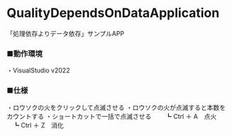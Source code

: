 # QualityDependsOnDataApplication
「処理依存よりデータ依存」サンプルAPP

<h3>■動作環境</h3>
・VisualStudio v2022


<h3>■仕様</h3>
・ロウソクの火をクリックして点滅させる
・ロウソクの火が点滅すると本数をカウントする
・ショートカットで一括で点滅させる
　　┗ Ctrl ＋ A　点火
  　┗ Ctrl ＋ Z　消化


